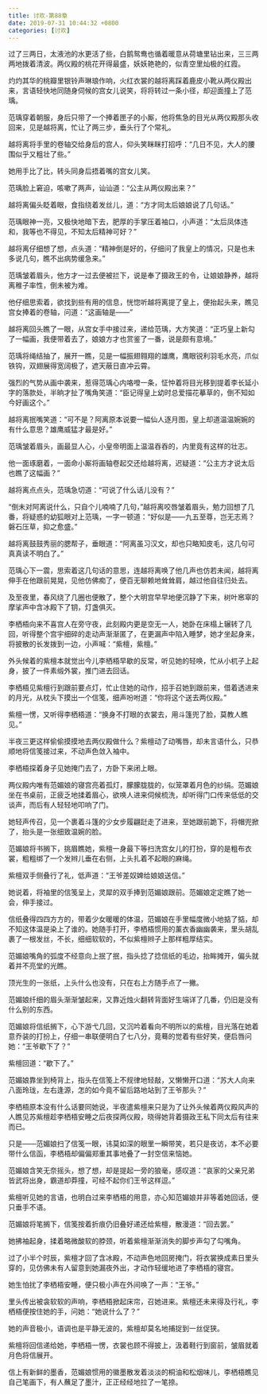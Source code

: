 ```yaml
---
title: 讨欢-第88章
date: 2019-07-31 10:44:32 +0800
categories: [讨欢]
---
```


过了三两日，太液池的水更活了些，白鹅鸳鸯也循着暖意从荷塘里钻出来，三三两两地拨着清波。两仪殿的桃花开得最盛，妖妖艳艳的，似青空里灿极的红霞。

灼灼其华的桃瓣里银铃声琳琅作响，火红衣裳的越将离踩着鹿皮小靴从两仪殿出来，言语轻快地同随身伺候的宫女儿说笑，将将转过一条小径，却迎面撞上了范瑀。

范瑀穿着朝服，身后只带了一个捧着匣子的小厮，他将焦急的目光从两仪殿那头收回来，见是越将离，忙让了两三步，垂头行了个常礼。

越将离将手里的卷轴交给身后的宫人，仰头笑眯眯打招呼：“几日不见，大人的腰围似乎又粗壮了些。”

她用手比了比，转头同身后捂着嘴的宫女儿笑。

范瑀脸上窘迫，咳嗽了两声，讪讪道：“公主从两仪殿出来？”

越将离偏头眨着眼，食指绕着发丝儿，道：“方才同太后娘娘说了几句话。”

范瑀眼神一亮，又极快地暗下去，肥厚的手掌压着袖口，小声道：“太后凤体违和，我等也不得见，不知太后精神可好？”

越将离仔细想了想，点头道：“精神倒是好的，仔细问了我皇上的情况，只是也未多说几句，瞧不出病势缓急来。”

范瑀皱着眉头，他方才一过去便被拦下，说是奉了摄政王的令，让娘娘静养，越将离稚子率性，倒未被为难。

他仔细思索着，欲找到些有用的信息，恍惚听越将离提了皇上，便抬起头来，瞧见宫女捧着的卷轴，问道：“这画轴是——”

越将离回头瞧了一眼，从宫女手中接过来，递给范瑀，大方笑道：“正巧皇上新勾了一幅画，我便带着去了，娘娘方才也赏鉴了一番，说是颇有意境。”

范瑀将绳结抽了，展开一瞧，见是一幅振翅翱翔的雄鹰，鹰眼锐利羽毛水亮，爪似铁钩，双翅展得宽阔极了，遮天蔽日直冲云霄。

强烈的气势从画中袭来，惹得范瑀心内咯噔一条，怔忡着将目光移到提着李长延小字的落款处，半晌才扯了嘴角笑道：“臣记得皇上幼时总爱描花摹草的，倒不知如今好画这个。”

越将离抿嘴笑道：“可不是？阿离原本说要一幅仙人逐月图，皇上却道温温婉婉的有什么意思？雄鹰威猛才最是好。”

范瑀皱着眉头，画最显人心，小皇帝明面上温温吞吞的，内里竟有这样的壮志。

他一面琢磨着，一面命小厮将画轴卷起交还给越将离，迟疑道：“公主方才说太后也瞧了这幅画？”

越将离点点头，范瑀急切道：“可说了什么话儿没有？”

“倒未对阿离说什么，只自个儿喃喃了几句，”越将离咬唇皱着眉头，勉力回想了几番，将疑惑的幼狐眼对上范瑀，一字一顿道：“好似是——九五至尊，岂无志焉？磐石压草，抑之愈盛。”

越将离鼓鼓秀丽的腮帮子，垂眼道：“阿离虽习汉文，却也只略知皮毛，这几句可真真读不明白了。”

范瑀心下一震，思索着这几句话的意思，连越将离唤了他几声也仿若未闻，越将离伸手在他跟前晃晃，见他仿佛痴了，便百无聊赖地耸耸肩，越过他自往归处去。

及至夜里，春风绕了几圈也便散了，整个大明宫早早地便沉静了下来，树叶窸窣的摩挲声中含冰殿下了钥，灯盏俱灭。

李栖梧向来不喜宫人在旁守夜，此刻殿内更是空无一人，她卧在床榻上辗转了几回，听得整个宫宇细碎的走动声渐渐匿了，在更漏声中陷入睡梦，她才坐起身来，将披散的长发拨到一边，小声喊：“紫檀，紫檀。”

外头候着的紫檀本就觉出今儿李栖梧早歇的反常，听见她的轻唤，忙从小杌子上起身，披了一件素缎外裳，推门进去回话。

李栖梧见紫檀行到跟前要点灯，忙止住她的动作，招手召她到跟前来，借着透进来的月光，从枕头下摸出一个信笺，细声吩咐道：“你将这个送去两仪殿。”

紫檀一愣，又听得李栖梧道：“换身不打眼的衣裳去，用斗篷兜了脸，莫教人瞧见。”

半夜三更这样偷偷摸摸地去两仪殿做什么？紫檀动了动嘴唇，却未言语什么，只恭顺地将信笺接过来，不动声色敛入袖中。

李栖梧探着身子见她掩门去了，方卧下来闭上眼。

两仪殿内唯有范媚娘的寝宫亮着孤灯，朦朦胧胧的，似笼罩着月色的纱绢。范媚娘坐在书桌前，正疲乏地揉着眉心，欲唤人进来伺候梳洗，却听得门口传来低低的交谈声，而后有人轻轻地叩响了门。

她轻声传召，见一个裹着斗篷的少女步履翩跹走了进来，至她跟前跪下，将帽兜掀了，抬头是一张细致温婉的脸。

范媚娘将书搁下，挑眉瞧她，紫檀一身最下等扫洗宫女儿的打扮，穿的是粗布衣裳，粗粗绑了一个发辫儿垂在右侧，上头扎着不起眼的麻绳。

紫檀双手侧叠行了礼，低声道：“王爷差奴婢给娘娘送信。”

她说着，将袖里的信笺呈上，灵犀的双手捧到范媚娘跟前。范媚娘定定瞧了她一会，伸手接过。

信纸叠得四四方方的，带着少女暖暖的体温，范媚娘在手里幅度微小地掂了掂，却不知这体温是染上了谁的。她随手打开，李栖梧惯用的薰衣香幽幽袭来，里头胡乱裹了一根发丝，不长，细细软软的，不似紫檀辫子上那样粗厚结实。

范媚娘嘴角的弧度不经意向上抿了抿，指头捻了捻信纸的毛边，抬眸摊开，偏头就着并不亮堂的光瞧。

顶光生的一张纸，上头什么也没有，只在右上方随手点了一撇。

范媚娘纤细的眉头渐渐皱起来，又靠近烛火翻转背面好生端详了几番，仍旧是没有什么别的东西。

范媚娘将信纸搁下，心下游弋几回，又沉吟着看向不明所以的紫檀，目光落在她着意乔装的打扮上，仔细一串联便明白了七八分，竟蓦的觉着有些好笑，便启唇问她：“王爷歇下了？”

紫檀回道：“歇下了。”

范媚娘靠坐到椅背上，指头在信笺上不规律地轻敲，又懒懒开口道：“苏大人向来八面玲珑，左右逢源，怎的如今竟不留后路地站到了王爷那头？”

李栖梧原本没有什么话要同她说，半夜遣紫檀来只是为了让外头候着两仪殿风声的人瞧见苏紫檀趁李栖梧安睡之后夜探两仪殿，晓得她背着摄政王私下同太后有往来而已。

只是——范媚娘扫了信笺一眼，讳莫如深的眼里一瞬带笑，若只是夜访，本不必要带什么信函，李栖梧却偏偏郑重其事地叠了一封空信来恼她。

范媚娘含笑无奈摇头，想了想，却是提起一旁的狼毫，感叹道：“哀家的父亲兄弟皆武将出身，霸道却莽撞，可经不起你们王爷这样逗。”

紫檀听见她的言语，也明白过来李栖梧的用意，亦心知范媚娘并非等着她回话，便只垂手不语。

范媚娘将笔搁下，信笺按着折痕仍旧叠好递还给紫檀，散漫道：“回去罢。”

她拂袖起身，揉着略微酸软的脖颈，听着紫檀渐渐消失的脚步声勾了勾嘴角。

过了小半个时辰，紫檀才回了含冰殿，不动声色地回房掩门，将衣裳换成素日里头穿的，见仿佛未有人留意到她漏夜外出，才动作轻缓地进了李栖梧的寝宫。

她生怕扰了李栖梧安睡，便只极小声在外间唤了一声：“王爷。”

里头传出被衾软软的声响，李栖梧掀起床帘，召她进来。紫檀还未来得及行礼，李栖梧便按住她的手，问她：“她说什么了？”

她的声音极小，语调也是平静无波的，紫檀却莫名地捕捉到一丝促狭。

紫檀将回信递给她，李栖梧一愣，衣裳也顾不得披上，汲着鞋行到窗前，皱眉就着月色将信展开。

信上有新鲜的墨香，范媚娘惯用的徽墨散发着淡淡的桐油和松烟味儿，李栖梧瞧见自己笔画下，有人蘸足了墨汁，正正经经地拉了一笔捺。

